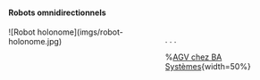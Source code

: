 #### Robots omnidirectionnels

<div class="columns">
<div class="column" width="50%">
![Robot holonome](imgs/robot-holonome.jpg)
</div>
<div class="column" width="50%">

. . .

%[AGV chez BA Systèmes](videos/agv.mp4){width=50%}
</div>
</div>
